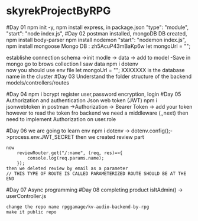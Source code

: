 # skyrekProjectByRPG
#Day 01
    npm init -y,
    npm install express,
    in package.json
        "type": "module",
        "start": "node index.js",
#Day 02
    postman installed,
    mongoDB DB created,
    npm install body-parser
    npm install nodemon
        "start": "nodemon index.js",
    npm install mongoose
Mongo DB : zh5AcuP43mBaKp6w
let mongoUrl = "";

establishe connection
schema ->init modle -> data -> add to model -Save
in mongo go to brows collection I saw data
    npm i dotenv  
    now you should use env file
let mongoUrl = ""; XXXXXXX is the database name in the cluster
#Day 03
    Understand the folder structure of the backend
    models/controllers/routes

#Day 04
    npm i bcrypt
    register user,password encryption, login
#Day 05
    Authorization and authentication
    Json web token (JWT)
    npm i jsonwebtoken
    in postman ->Authorization -> Bearer Token -> add your token
    however to read the token fro backend we need a middleware (,,next)
    then need to implement Authorization on user.role

#Day 06
    we are going to learn env
    npm i dotenv -> dotenv.config();->process.env.JWT_SECRET
    then we created review part 

    now
        reviewRouter.get("/:name", (req, res)=>{
            console.log(req.params.name);
        });
    then we deleted review by email as a parameter
    // THIS TYPE OF ROUTE IS CALLED PARAMETERIZED ROUTE SHOULD BE AT THE END
#Day 07
    Async programming
#Day 08
    completing product 
    isItAdmin() -> userController.js

    change the repo name rpggamage/kv-audio-backend-by-rpg
    make it public repo
    